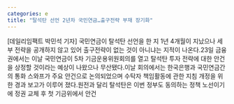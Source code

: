 ```yaml
---
categories: e
title: "탈석탄 선언 2년차 국민연금…출구전략 부재 장기화"
---
```

[데일리임팩트 박민석 기자] 국민연금이 탈석탄 선언을 한 지 1년 4개월이 지났으나 세부 전략을 공개하지 않고 있어 출구전략이 없는 것이 아니냐는 지적이 나온다.23일 금융권에서는 이날 국민연금이 5차 기금운용위원회의를 열고 탈석탄 투자 전략에 대한 안건을 상정할 것이라는 예상이 나왔으나 무산됐다.이날 회의에서는 한국은행과 국민연금간의 통화 스와프가 주요 안건으로 논의되었으며 수탁자 책임활동에 관한 지침 개정을 위한 경과 보고가 이루어 졌다.원전과 달리 탈석탄은 이번 정부도 동의하는 정책 노선이기에 정권 교체 후 첫 기금위에서 안건